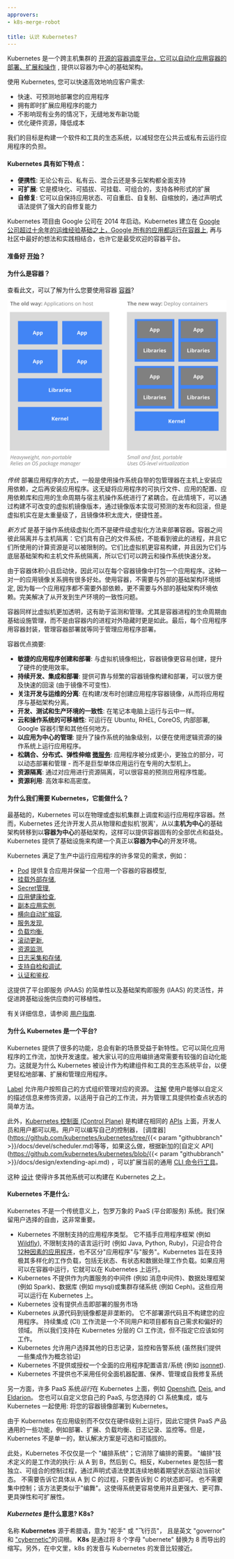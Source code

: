 ```yaml
---
approvers:
- k8s-merge-robot

title: 认识 Kubernetes?
---
```


Kubernetes 是一个跨主机集群的 [开源的容器调度平台，它可以自动化应用容器的部署、扩展和操作](http://www.slideshare.net/BrianGrant11/wso2con-us-2015-kubernetes-a-platform-for-automating-deployment-scaling-and-operations) , 提供以容器为中心的基础架构。

使用 Kubernetes, 您可以快速高效地响应客户需求:

 - 快速、可预测地部署您的应用程序
 - 拥有即时扩展应用程序的能力
 - 不影响现有业务的情况下，无缝地发布新功能
 - 优化硬件资源，降低成本

我们的目标是构建一个软件和工具的生态系统，以减轻您在公共云或私有云运行应用程序的负担。



#### Kubernetes 具有如下特点：



* **便携性**: 无论公有云、私有云、混合云还是多云架构都全面支持
* **可扩展**: 它是模块化、可插拔、可挂载、可组合的，支持各种形式的扩展
* **自修复**: 它可以自保持应用状态、可自重启、自复制、自缩放的，通过声明式语法提供了强大的自修复能力

Kubernetes 项目由 Google 公司在 2014 年启动。Kubernetes 建立在 [Google 公司超过十余年的运维经验基础之上，Google 所有的应用都运行在容器上](https://research.google.com/pubs/pub43438.html), 再与社区中最好的想法和实践相结合，也许它是最受欢迎的容器平台。


#### 准备好 [开始](/docs/getting-started-guides/)？


#### 为什么是容器？

查看此文，可以了解为什么您要使用容器 [容器](http://aucouranton.com/2014/06/13/linux-containers-parallels-lxc-openvz-docker-and-more/)?

![为什么是容器？](/images/docs/why_containers.svg)

*传统* 部署应用程序的方式，一般是使用操作系统自带的包管理器在主机上安装应用依赖，之后再安装应用程序。这无疑将应用程序的可执行文件、应用的配置、应用依赖库和应用的生命周期与宿主机操作系统进行了紧耦合。在此情境下，可以通过构建不可改变的虚拟机镜像版本，通过镜像版本实现可预测的发布和回滚，但是虚拟机实在是太重量级了，且镜像体积太庞大，便捷性差。

*新方式* 是基于操作系统级虚拟化而不是硬件级虚拟化方法来部署容器。容器之间彼此隔离并与主机隔离：它们具有自己的文件系统，不能看到彼此的进程，并且它们所使用的计算资源是可以被限制的。它们比虚拟机更容易构建，并且因为它们与底层基础架构和主机文件系统隔离，所以它们可以跨云和操作系统快速分发。

由于容器体积小且启动快，因此可以在每个容器镜像中打包一个应用程序。这种一对一的应用镜像关系拥有很多好处。使用容器，不需要与外部的基础架构环境绑定, 因为每一个应用程序都不需要外部依赖，更不需要与外部的基础架构环境依赖。完美解决了从开发到生产环境的一致性问题。

容器同样比虚拟机更加透明，这有助于监测和管理。尤其是容器进程的生命周期由基础设施管理，而不是由容器内的进程对外隐藏时更是如此。最后，每个应用程序用容器封装，管理容器部署就等同于管理应用程序部署。

容器优点摘要:

* **敏捷的应用程序创建和部署**:
    与虚拟机镜像相比，容器镜像更容易创建，提升了硬件的使用效率。
* **持续开发、集成和部署**:
    提供可靠与频繁的容器镜像构建和部署，可以很方便及快速的回滚 (由于镜像不可变性).
* **关注开发与运维的分离**:
    在构建/发布时创建应用程序容器镜像，从而将应用程序与基础架构分离。
* **开发、测试和生产环境的一致性**:
    在笔记本电脑上运行与云中一样。
* **云和操作系统的可移植性**:
    可运行在 Ubuntu, RHEL, CoreOS, 内部部署, Google 容器引擎和其他任何地方。
* **以应用为中心的管理**:
    提升了操作系统的抽象级别，以便在使用逻辑资源的操作系统上运行应用程序。
* **松耦合、分布式、弹性伸缩 [微服务](http://martinfowler.com/articles/microservices.html)**:
    应用程序被分成更小，更独立的部分，可以动态部署和管理 - 而不是巨型单体应用运行在专用的大型机上。
* **资源隔离**:
    通过对应用进行资源隔离，可以很容易的预测应用程序性能。
* **资源利用**:
    高效率和高密度。


#### 为什么我们需要 Kubernetes，它能做什么？


最基础的，Kubernetes 可以在物理或虚拟机集群上调度和运行应用程序容器。然而，Kubernetes 还允许开发人员从物理和虚拟机'脱离'，从以**主机为中心**的基础架构转移到以**容器为中心**的基础架构，这样可以提供容器固有的全部优点和益处。Kubernetes 提供了基础设施来构建一个真正以**容器为中心**的开发环境。

Kubernetes 满足了生产中运行应用程序的许多常见的需求，例如：

* [Pod](/docs/user-guide/pods/) 提供复合应用并保留一个应用一个容器的容器模型,
* [挂载外部存储](/docs/user-guide/volumes/),
* [Secret管理](/docs/user-guide/secrets/),
* [应用健康检查](/docs/tasks/configure-pod-container/configure-liveness-readiness-probes/),
* [副本应用实例](/docs/user-guide/replication-controller/),
* [横向自动扩缩容](/docs/user-guide/horizontal-pod-autoscaling/),
* [服务发现](/docs/user-guide/connecting-applications/),
* [负载均衡](/docs/user-guide/services/),
* [滚动更新](/docs/user-guide/update-demo/),
* [资源监测](/docs/user-guide/monitoring/),
* [日志采集和存储](/docs/user-guide/logging/overview/),
* [支持自检和调试](/docs/user-guide/introspection-and-debugging/),
* [认证和鉴权](/docs/admin/authorization/).

这提供了平台即服务 (PAAS) 的简单性以及基础架构即服务 (IAAS) 的灵活性，并促进跨基础设施供应商的可移植性。

有关详细信息，请参阅 [用户指南](/docs/user-guide/).


#### 为什么 Kubernetes 是一个平台?


Kubernetes 提供了很多的功能，总会有新的场景受益于新特性。它可以简化应用程序的工作流，加快开发速度。被大家认可的应用编排通常需要有较强的自动化能力。这就是为什么 Kubernetes 被设计作为构建组件和工具的生态系统平台，以便更轻松地部署、扩展和管理应用程序。

[Label](/docs/user-guide/labels/) 允许用户按照自己的方式组织管理对应的资源。 [注解](/docs/user-guide/annotations/) 使用户能够以自定义的描述信息来修饰资源，以适用于自己的工作流，并为管理工具提供检查点状态的简单方法。

此外，[Kubernetes 控制面 (Control Plane)](/docs/admin/cluster-components) 是构建在相同的 [APIs](/docs/api/) 上面，开发人员和用户都可以用。用户可以编写自己的控制器， [调度器](https://github.com/kubernetes/kubernetes/tree/{{< param "githubbranch" >}}/docs/devel/scheduler.md)等等，如果这么做，根据新加的[自定义 API](https://github.com/kubernetes/kubernetes/blob/{{< param "githubbranch" >}}/docs/design/extending-api.md) ，可以扩展当前的通用 [CLI 命令行工具](/docs/user-guide/kubectl-overview/)。

这种 [设计](https://git.k8s.io/community/contributors/design-proposals/architecture/principles.md) 使得许多其他系统可以构建在 Kubernetes 之上。

#### Kubernetes 不是什么:

Kubernetes 不是一个传统意义上，包罗万象的 PaaS (平台即服务) 系统。我们保留用户选择的自由，这非常重要。

* Kubernetes 不限制支持的应用程序类型。 它不插手应用程序框架 (例如 [Wildfly](http://wildfly.org/)), 不限制支持的语言运行时 (例如 Java, Python, Ruby)，只迎合符合 [12种因素的应用程序](http://12factor.net/)，也不区分"应用程序"与"服务"。Kubernetes 旨在支持极其多样化的工作负载，包括无状态、有状态和数据处理工作负载。如果应用可以在容器中运行，它就可以在 Kubernetes 上运行。
* Kubernetes 不提供作为内置服务的中间件 (例如 消息中间件)、数据处理框架 (例如 Spark)、数据库 (例如 mysql)或集群存储系统 (例如 Ceph)。这些应用可以运行在 Kubernetes 上。
* Kubernetes 没有提供点击即部署的服务市场
* Kubernetes 从源代码到镜像都是非垄断的。 它不部署源代码且不构建您的应用程序。 持续集成 (CI) 工作流是一个不同用户和项目都有自己需求和偏好的领域。 所以我们支持在 Kubernetes 分层的 CI 工作流，但不指定它应该如何工作。
* Kubernetes 允许用户选择其他的日志记录，监控和告警系统 (虽然我们提供一些集成作为概念验证)
* Kubernetes 不提供或授权一个全面的应用程序配置语言/系统 (例如 [jsonnet](https://github.com/google/jsonnet)).
* Kubernetes 不提供也不采用任何全面机器配置、保养、管理或自我修复系统

另一方面，许多 PaaS 系统*运行*在 Kubernetes 上面，例如  [Openshift](https://github.com/openshift/origin), [Deis](http://deis.io/), and [Eldarion](http://eldarion.cloud/)。 您也可以自定义您自己的 PaaS, 与您选择的 CI 系统集成，或与 Kubernetes 一起使用: 将您的容器镜像部署到 Kubernetes。

由于 Kubernetes 在应用级别而不仅仅在硬件级别上运行，因此它提供 PaaS 产品通用的一些功能，例如部署、扩展、负载均衡、日志记录、监控等。但是，Kubernetes 不是单一的，默认解决方案是可选和可插拔的。

此处，Kubernetes 不仅仅是一个 "编排系统"；它消除了编排的需要。 "编排"技术定义的是工作流的执行: 从 A 到 B，然后到 C。相反，Kubernetes 是包括一套独立、可组合的控制过程，通过声明式语法使其连续地朝着期望状态驱动当前状态。 不需要告诉它具体从 A 到 C 的过程，只要告诉到 C 的状态即可。 也不需要集中控制；该方法更类似于"编舞"。这使得系统更容易使用并且更强大、更可靠、更具弹性和可扩展性。

#### *Kubernetes* 是什么意思? K8s?

名称 **Kubernetes** 源于希腊语，意为 "舵手" 或 "飞行员"， 且是英文 "governor" 和 ["cybernetic"](http://www.etymonline.com/index.php?term=cybernetics)的词根。 **K8s** 是通过将 8 个字母 "ubernete" 替换为 8 而导出的缩写。另外，在中文里，k8s 的发音与 Kubernetes 的发音比较接近。
